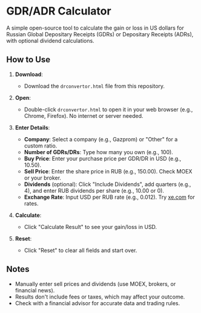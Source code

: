 # GDR/ADR Calculator

A simple open-source tool to calculate the gain or loss in US dollars for Russian Global Depositary Receipts (GDRs) or Depositary Receipts (ADRs), with optional dividend calculations.

## How to Use

1. **Download**:
   - Download the `drconvertor.html` file from this repository.

2. **Open**:
   - Double-click `drconvertor.html` to open it in your web browser (e.g., Chrome, Firefox). No internet or server needed.

3. **Enter Details**:
   - **Company**: Select a company (e.g., Gazprom) or "Other" for a custom ratio.
   - **Number of GDRs/DRs**: Type how many you own (e.g., 100).
   - **Buy Price**: Enter your purchase price per GDR/DR in USD (e.g., 10.50).
   - **Sell Price**: Enter the share price in RUB (e.g., 150.00). Check MOEX or your broker.
   - **Dividends** (optional): Click "Include Dividends", add quarters (e.g., 4), and enter RUB dividends per share (e.g., 10.00 or 0).
   - **Exchange Rate**: Input USD per RUB rate (e.g., 0.012). Try [xe.com](https://www.xe.com) for rates.

4. **Calculate**:
   - Click "Calculate Result" to see your gain/loss in USD.

5. **Reset**:
   - Click "Reset" to clear all fields and start over.

## Notes

- Manually enter sell prices and dividends (use MOEX, brokers, or financial news).
- Results don't include fees or taxes, which may affect your outcome.
- Check with a financial advisor for accurate data and trading rules.
